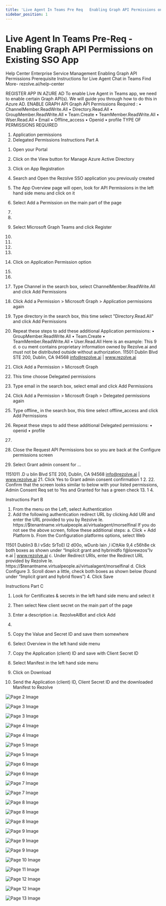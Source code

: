 ```yaml
---
title: 'Live Agent In Teams Pre Req   Enabling Graph API Permissions on Existing SSO App '
sidebar_position: 1
---
```



# Live Agent In Teams Pre-Req  - Enabling Graph API Permissions on Existing SSO App 

Help Center
Enterprise Service Management
Enabling Graph API
Permissions
Prerequisite Instructions for Live Agent
Chat in Teams
Find More- rezolve.ai/help-center

REGISTER APP IN AZURE AD
To enable Live Agent in Teams app, we need to enable certain Graph API(s). We will guide you through how to do
this in Azure AD.
ENABLE GRAPH API
Graph API Permissions Required :
• ChannelMember.ReadWrite.All
• Directory.Read.All
• GroupMember.ReadWrite.All
• Team.Create
• TeamMember.ReadWrite.All
• Wser.Read.All
• Email
• Offline\_access
• Openid
• profile
TYPE OF PERMISSIONS REQUIRED
1) Application permissions
2) Delegated Permissions
Instructions Part A
1. Open your Portal
2. Click on the View button for Manage Azure Active Directory

3. Click on App Registration
4. Search and Open the Rezolve SSO application you previously created

5. The App Overview page will open, look for API Permissions in the left hand side menu and click on it
6. Select Add a Permission on the main part of the page
1.
2.
7. Select Microsoft Graph
Teams and click Register
3.
5.
6.
5.

8. Click on Application Permission option
7.
8.
16. Type Channel in the search box, select ChannelMember.ReadWrite.All and click Add Permissions
17. Click Add a Permission &gt; Microsoft Graph &gt; Application permissions again
18. Type directory in the search box, this time select "Directory.Read.All" and click Add Permissions
19. Repeat these steps to add these additional Application permissions:
• GroupMember.ReadWrite.All
• Team.Create
• TeamMember.ReadWrite.All
• User.Read.All
Here is an example:
This
9 d.
o cu ment contains proprietary information owned by Rezolve.ai and must not
be distributed outside without authorization.
11501 Dublin Blvd STE 200, Dublin, CA 94568 info@rezolve.ai | www.rezolve.ai
13. Click Add a Permission &gt; Microsoft Graph
14. This time choose Delegated permissions
15. Type email in the search box, select email and click Add Permissions
16. Click Add a Permission &gt; Microsoft Graph &gt; Delegated permissions again
17. Type offline\_ in the search box, this time select offline\_access and click Add Permissions
18. Repeat these steps to add these additional Delegated permissions:
• openid
• profile
10.
19. Close the Request API Permissions box so you are back at the Configure permissions screen
20. Select Grant admin consent for …

1151011 .D u blin Blvd STE 200, Dublin, CA 94568 info@rezolve.ai | www.rezolve.ai
21. Click Yes to Grant admin consent confirmation
1 2.
22. Confirm that the screen looks similar to below with your listed permissions, Admin Consent Req set to Yes
and Granted for has a green check
13.
1 4.

Instructions Part B
1. From the menu on the Left, select Authentication
2. Add the following authentication redirect URL by clicking Add URI and enter the URL provided to you by
Rezolve
Ie. https://$tenantname.virtualpeople.ai/virtualagent/morselfinal
If you do not see the above screen, follow these additional steps:
a. Click + Add Platform
b. From the Configuration platforms options, select Web

11501 Dublin3 B.l vSdc SrToEl l2 d00o, wDunb lain ,l iCttAle 9,4 c56h8e ck both boxes as shown under “Implicit grant and hybrinidfo f@lorewzos”lv e.ai | www.rezolve.ai
c. Under Redirect URIs, enter the Redirect URL provided by Rezolve
Ie. https://$tenantname.virtualpeople.ai/virtualagent/morselfinal
d. Click Configure
3. Scroll down a little, check both boxes as shown below (found under “Implicit grant and hybrid flows”)
4. Click Save

Instructions Part C
1. Look for Certificates & secrets in the left hand side menu and select it
2. Then select New client secret on the main part of the page

3. Enter a description i.e. RezolveAIBot and click Add
15.

5. Copy the Value and Secret ID and save them somewhere
6. Select Overview in the left hand side menu
7. Copy the Application (client) ID and save with Client Secret ID
8. Select Manifest in the left hand side menu
9. Click on Download


10. Send the Application (client) ID, Client Secret ID and the downloaded Manifest to Rezolve


![Page 2 Image](/img/reference/Graph%20API%20Guides/images/Live-Agent-In-Teams-Pre-Req----Enabling-Graph-API-Permissions-on-Existing-SSO-App-_page2_4.png)

![Page 3 Image](/img/reference/Graph%20API%20Guides/images/Live-Agent-In-Teams-Pre-Req----Enabling-Graph-API-Permissions-on-Existing-SSO-App-_page3_4.png)

![Page 3 Image](/img/reference/Graph%20API%20Guides/images/Live-Agent-In-Teams-Pre-Req----Enabling-Graph-API-Permissions-on-Existing-SSO-App-_page3_5.png)

![Page 4 Image](/img/reference/Graph%20API%20Guides/images/Live-Agent-In-Teams-Pre-Req----Enabling-Graph-API-Permissions-on-Existing-SSO-App-_page4_4.png)

![Page 4 Image](/img/reference/Graph%20API%20Guides/images/Live-Agent-In-Teams-Pre-Req----Enabling-Graph-API-Permissions-on-Existing-SSO-App-_page4_5.png)

![Page 5 Image](/img/reference/Graph%20API%20Guides/images/Live-Agent-In-Teams-Pre-Req----Enabling-Graph-API-Permissions-on-Existing-SSO-App-_page5_4.png)

![Page 5 Image](/img/reference/Graph%20API%20Guides/images/Live-Agent-In-Teams-Pre-Req----Enabling-Graph-API-Permissions-on-Existing-SSO-App-_page5_5.png)

![Page 6 Image](/img/reference/Graph%20API%20Guides/images/Live-Agent-In-Teams-Pre-Req----Enabling-Graph-API-Permissions-on-Existing-SSO-App-_page6_4.png)

![Page 6 Image](/img/reference/Graph%20API%20Guides/images/Live-Agent-In-Teams-Pre-Req----Enabling-Graph-API-Permissions-on-Existing-SSO-App-_page6_5.png)

![Page 7 Image](/img/reference/Graph%20API%20Guides/images/Live-Agent-In-Teams-Pre-Req----Enabling-Graph-API-Permissions-on-Existing-SSO-App-_page7_4.png)

![Page 7 Image](/img/reference/Graph%20API%20Guides/images/Live-Agent-In-Teams-Pre-Req----Enabling-Graph-API-Permissions-on-Existing-SSO-App-_page7_5.png)

![Page 8 Image](/img/reference/Graph%20API%20Guides/images/Live-Agent-In-Teams-Pre-Req----Enabling-Graph-API-Permissions-on-Existing-SSO-App-_page8_4.png)

![Page 8 Image](/img/reference/Graph%20API%20Guides/images/Live-Agent-In-Teams-Pre-Req----Enabling-Graph-API-Permissions-on-Existing-SSO-App-_page8_5.png)

![Page 8 Image](/img/reference/Graph%20API%20Guides/images/Live-Agent-In-Teams-Pre-Req----Enabling-Graph-API-Permissions-on-Existing-SSO-App-_page8_6.png)

![Page 9 Image](/img/reference/Graph%20API%20Guides/images/Live-Agent-In-Teams-Pre-Req----Enabling-Graph-API-Permissions-on-Existing-SSO-App-_page9_4.png)

![Page 9 Image](/img/reference/Graph%20API%20Guides/images/Live-Agent-In-Teams-Pre-Req----Enabling-Graph-API-Permissions-on-Existing-SSO-App-_page9_5.png)

![Page 9 Image](/img/reference/Graph%20API%20Guides/images/Live-Agent-In-Teams-Pre-Req----Enabling-Graph-API-Permissions-on-Existing-SSO-App-_page9_6.png)

![Page 10 Image](/img/reference/Graph%20API%20Guides/images/Live-Agent-In-Teams-Pre-Req----Enabling-Graph-API-Permissions-on-Existing-SSO-App-_page10_4.png)

![Page 11 Image](/img/reference/Graph%20API%20Guides/images/Live-Agent-In-Teams-Pre-Req----Enabling-Graph-API-Permissions-on-Existing-SSO-App-_page11_4.png)

![Page 12 Image](/img/reference/Graph%20API%20Guides/images/Live-Agent-In-Teams-Pre-Req----Enabling-Graph-API-Permissions-on-Existing-SSO-App-_page12_4.png)

![Page 12 Image](/img/reference/Graph%20API%20Guides/images/Live-Agent-In-Teams-Pre-Req----Enabling-Graph-API-Permissions-on-Existing-SSO-App-_page12_5.png)

![Page 13 Image](/img/reference/Graph%20API%20Guides/images/Live-Agent-In-Teams-Pre-Req----Enabling-Graph-API-Permissions-on-Existing-SSO-App-_page13_4.png)